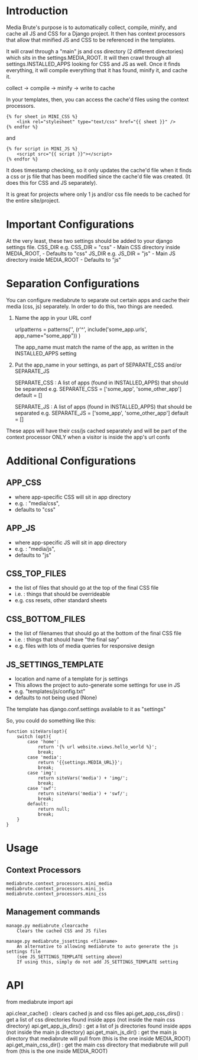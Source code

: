 Introduction
============

Media Brute's purpose is to automatically collect, compile, minify, and cache all JS and CSS for a Django project. It then has context processors that allow that minified JS and CSS to be referenced in the templates.

It will crawl through a "main" js and css directory (2 different directories) which sits in the settings.MEDIA_ROOT. It will then crawl through all settings.INSTALLED_APPS looking for CSS and JS as well. Once it finds everything, it will compile everything that it has found, minify it, and cache it.

collect -> compile -> minify -> write to cache

In your templates, then, you can access the cache'd files using the context processors.

    {% for sheet in MINI_CSS %}
    	<link rel="stylesheet" type="text/css" href="{{ sheet }}" />
    {% endfor %}

and

    {% for script in MINI_JS %}
    	<script src="{{ script }}"></script>
    {% endfor %}


It does timestamp checking, so it only updates the cache'd file when it finds a css or js file that has been modified since the cache'd file was created. (It does this for CSS and JS separately).

It is great for projects where only 1 js and/or css file needs to be cached for the entire site/project.

Important Configurations
========================

At the very least, these two settings should be added to your django settings file.
CSS_DIR
	e.g. CSS_DIR = "css"
	- Main CSS directory inside MEDIA_ROOT, 
	- Defaults to "css"
JS_DIR 
	e.g. JS_DIR = "js"
	-  Main JS directory inside MEDIA_ROOT
	- Defaults to "js"

Separation Configurations
=========================

You can configure mediabrute to separate out certain apps and cache their media (css, js) separately.
In order to do this, two things are needed.

1) Name the app in your URL conf 

    urlpatterns = patterns('', 
    	(r'^', include('some_app.urls', app_name="some_app"))
    )
    
	The app_name must match the name of the app, as written in the INSTALLED_APPS setting
	
2) Put the app_name in your settings, as part of SEPARATE_CSS and/or SEPARATE_JS
	
	SEPARATE_CSS : A list of apps (found in INSTALLED_APPS) that should be separated
		e.g. SEPARATE_CSS = ['some_app', 'some_other_app']
		default = []

	SEPARATE_JS : A list of apps (found in INSTALLED_APPS) that should be separated
		e.g. SEPARATE_JS = ['some_app', 'some_other_app']
		default = []

These apps will have their css/js cached separately and will be part of the context processor 
ONLY when a visitor is inside the app's url confs

Additional Configurations	
=========================

APP_CSS
-------
* where app-specific CSS will sit in app directory
* e.g. : "media/css", 
* defaults to "css"
	
APP_JS
------
* where app-specific JS will sit in app directory
* e.g. : "media/js", 
* defaults to "js"
	
CSS_TOP_FILES
-------------
* the list of files that should go at the top of the final CSS file
* i.e. : things that should be overrideable
* e.g. css resets, other standard sheets
	
CSS_BOTTOM_FILES
----------------
* the list of filenames that should go at the bottom of the final CSS file
* i.e. : things that should have "the final say"
* e.g. files with lots of media queries for responsive design

JS_SETTINGS_TEMPLATE
--------------------
* location and name of a template for js settings
* This allows the project to auto-generate some settings for use in JS
* e.g. "templates/js/config.txt"
* defaults to not being used (None)

The template has django.conf.settings available to it as "settings"

So, you could do something like this:

	function siteVars(opt){
		switch (opt){
			case 'home':
				return '{% url website.views.hello_world %}';
				break;
			case 'media':
				return '{{settings.MEDIA_URL}}';
				break;
			case 'img':
				return siteVars('media') + 'img/';
				break; 
			case 'swf':
				return siteVars('media') + 'swf/';
				break; 
			default:
				return null;
				break;
		}
	}

Usage
=====

Context Processors
------------------

	mediabrute.context_processors.mini_media
	mediabrute.context_processors.mini_js
	mediabrute.context_processors.mini_css

Management commands
-------------------

	manage.py mediabrute_clearcache
		Clears the cached CSS and JS files
		
	manage.py mediabrute_jssettings <filename>
		An alternative to allowing mediabrute to auto generate the js settings file
		(see JS_SETTINGS_TEMPLATE setting above)
		If using this, simply do not add JS_SETTINGS_TEMPLATE setting

API
===

from mediabrute import api

api.clear_cache() : clears cached js and css files
api.get_app_css_dirs() : get a list of css directories found inside apps (not inside the main css directory)
api.get_app_js_dirs() : get a list of js directories found inside apps (not inside the main js directory)
api.get_main_js_dir() : get the main js directory that mediabrute will pull from (this is the one inside MEDIA_ROOT)
api.get_main_css_dir() : get the main css directory that mediabrute will pull from (this is the one inside MEDIA_ROOT)


	